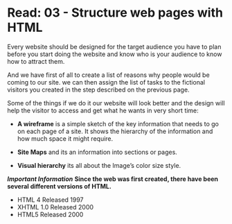 # Read: 03 - Structure web pages with HTML

Every website should be designed for the target audience you have to plan before you start doing the website and know who is your audience to know how to attract them.

And we have first of all to create a list of reasons why people would be coming to our site. we can then assign the list of tasks to the fictional visitors you created in the step described on the previous page.

Some of the things if we do it our website will look better and the design will help the visitor to access and get what he wants in very short time:

- **A wireframe** is a simple sketch of the key information that needs to go on each page of a site. It shows the hierarchy of the information and how much space it might require.

- **Site Maps** and its an information into sections or pages.

- **Visual hierarchy** its all about the Image’s color size style.

***Important Information***
**Since the web was first created, there have been several different versions of HTML.**

- HTML 4 Released 1997
- XHTML 1.0 Released 2000
- HTML5 Released 2000
